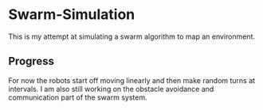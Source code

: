 # Swarm-Simulation
This is my attempt at simulating a swarm algorithm to map an environment.

## Progress
For now the robots start off moving linearly and then make random turns at intervals. I am also still working on the obstacle avoidance and communication part of the swarm system.
